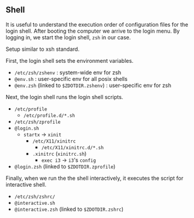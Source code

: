 ## Shell
It is useful to understand the execution order of configuration files for the login shell. After booting the computer we arrive to the login menu. By logging in, we start the login shell, `zsh` in our case.

Setup similar to xsh standard.

First, the login shell sets the environment variables.

- `/etc/zsh/zshenv` : system-wide env for zsh
- `@env.sh` : user-specific env for all posix shells
- `@env.zsh` (linked to `$ZDOTDIR.zshenv`) : user-specific env for zsh

Next, the login shell runs the login shell scripts.

- `/etc/profile`
  - `/etc/profile.d/*.sh`
- `/etc/zsh/zprofile`
- `@login.sh`
  - `startx` -> `xinit`
    - `/etc/X11/xinitrc`
      - `/etc/X11/xinitrc.d/*.sh`
    - `.xinitrc` (`xinitrc.sh`)
      - `exec i3` -> `i3`'s `config`
- `@login.zsh` (linked to `$ZDOTDIR.zprofile`)

Finally, when we run the the shell interactively, it executes the script for interactive shell.

- `/etc/zsh/zshrc/`
- `@interactive.sh`
- `@interactive.zsh` (linked to `$ZDOTDIR.zshrc`)

